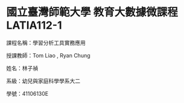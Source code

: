 # 國立臺灣師範大學 教育大數據微課程 LATIA112-1

課程名稱：學習分析工具實務應用

授課教師：Tom Liao , Ryan Chung


姓名：林子禎

系級：幼兒與家庭科學學系大二

學號：41106130E
